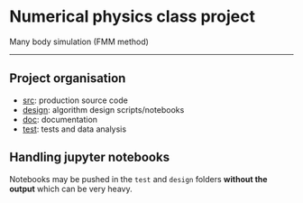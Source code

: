 # Numerical physics class project
Many body simulation (FMM method)

***

## Project organisation

- [src](./src): production source code
- [design](./design): algorithm design scripts/notebooks
- [doc](./doc): documentation
- [test](./test): tests and data analysis

## Handling jupyter notebooks

Notebooks may be pushed in the `test` and `design` folders **without the output** which can be very heavy. 